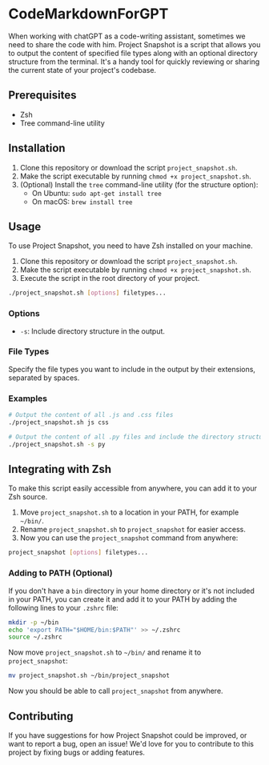 # CodeMarkdownForGPT

When working with chatGPT as a code-writing assistant, sometimes we need to share the code with him. Project Snapshot is
a script that allows you to output the content of specified file types along with an optional directory structure from
the terminal. It's a handy tool for quickly reviewing or sharing the current state of your project's codebase.

## Prerequisites

- Zsh
- Tree command-line utility

## Installation

1. Clone this repository or download the script `project_snapshot.sh`.
2. Make the script executable by running `chmod +x project_snapshot.sh`.
3. (Optional) Install the `tree` command-line utility (for the structure option):
   - On Ubuntu: `sudo apt-get install tree`
   - On macOS: `brew install tree`
    
## Usage

To use Project Snapshot, you need to have Zsh installed on your machine.

1. Clone this repository or download the script `project_snapshot.sh`.
2. Make the script executable by running `chmod +x project_snapshot.sh`.
3. Execute the script in the root directory of your project.

```bash
./project_snapshot.sh [options] filetypes...
```

### Options

- `-s`: Include directory structure in the output.

### File Types

Specify the file types you want to include in the output by their extensions, separated by spaces.

### Examples

```bash
# Output the content of all .js and .css files
./project_snapshot.sh js css

# Output the content of all .py files and include the directory structure
./project_snapshot.sh -s py
```

## Integrating with Zsh

To make this script easily accessible from anywhere, you can add it to your Zsh source.

1. Move `project_snapshot.sh` to a location in your PATH, for example `~/bin/`.
2. Rename `project_snapshot.sh` to `project_snapshot` for easier access.
3. Now you can use the `project_snapshot` command from anywhere:

```bash
project_snapshot [options] filetypes...
```

### Adding to PATH (Optional)

If you don't have a `bin` directory in your home directory or it's not included in your PATH, you can create it and add it to your PATH by adding the following lines to your `.zshrc` file:

```bash
mkdir -p ~/bin
echo 'export PATH="$HOME/bin:$PATH"' >> ~/.zshrc
source ~/.zshrc
```

Now move `project_snapshot.sh` to `~/bin/` and rename it to `project_snapshot`:

```bash
mv project_snapshot.sh ~/bin/project_snapshot
```

Now you should be able to call `project_snapshot` from anywhere.

## Contributing

If you have suggestions for how Project Snapshot could be improved, or want to report a bug, open an issue! We'd love for you to contribute to this project by fixing bugs or adding features.
